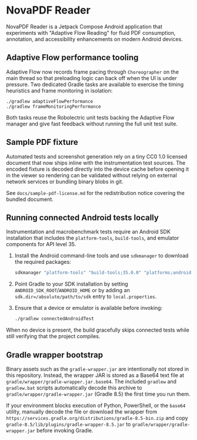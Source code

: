 # NovaPDF Reader

NovaPDF Reader is a Jetpack Compose Android application that experiments with "Adaptive Flow Reading" for fluid PDF consumption, annotation, and accessibility enhancements on modern Android devices.

## Adaptive Flow performance tooling

Adaptive Flow now records frame pacing through `Choreographer` on the main thread so that preloading logic can back off when the UI is under pressure. Two dedicated Gradle tasks are available to exercise the timing heuristics and frame monitoring in isolation:

```
./gradlew adaptiveFlowPerformance
./gradlew frameMonitoringPerformance
```

Both tasks reuse the Robolectric unit tests backing the Adaptive Flow manager and give fast feedback without running the full unit test suite.

## Sample PDF fixture

Automated tests and screenshot generation rely on a tiny CC0 1.0 licensed document that now ships inline with the instrumentation test sources. The encoded fixture is decoded directly into the device cache before opening it in the viewer so rendering can be validated without relying on external network services or bundling binary blobs in git.

See `docs/sample-pdf-license.md` for the redistribution notice covering the bundled document.

## Running connected Android tests locally

Instrumentation and macrobenchmark tests require an Android SDK installation that includes
the `platform-tools`, `build-tools`, and emulator components for API level 35.

1. Install the Android command-line tools and use `sdkmanager` to download the required
   packages:

   ```bash
   sdkmanager "platform-tools" "build-tools;35.0.0" "platforms;android-35" "emulator"
   ```

2. Point Gradle to your SDK installation by setting `ANDROID_SDK_ROOT`/`ANDROID_HOME` or by
   adding an `sdk.dir=/absolute/path/to/sdk` entry to `local.properties`.

3. Ensure that a device or emulator is available before invoking:

   ```bash
   ./gradlew connectedAndroidTest
   ```

When no device is present, the build gracefully skips connected tests while still verifying
that the project compiles.

## Gradle wrapper bootstrap

Binary assets such as the `gradle-wrapper.jar` are intentionally not stored in this repository. Instead, the wrapper JAR is stored as a Base64 text file at `gradle/wrapper/gradle-wrapper.jar.base64`. The included `gradlew` and `gradlew.bat` scripts automatically decode this archive to `gradle/wrapper/gradle-wrapper.jar` (Gradle 8.5) the first time you run them.

If your environment blocks execution of Python, PowerShell, or the `base64` utility, manually decode the file or download the wrapper from `https://services.gradle.org/distributions/gradle-8.5-bin.zip` and copy `gradle-8.5/lib/plugins/gradle-wrapper-8.5.jar` to `gradle/wrapper/gradle-wrapper.jar` before invoking Gradle.
